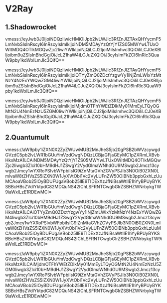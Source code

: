 # V2Ray
## 1.Shadowrocket

vmess://eyJwb3J0IjoiNDQzIiwicHMiOiJpb2lvLWJlc3RfZnJlZTAxQHYycmF5LmNvbSIsInRscyI6InRscyIsImlkIjoiNDM5MDAyYzQtYjY1ZS05MWYwLTUxOWItMDQ4OTlkMGQwZjc2IiwiYWlkIjoiNjQiLCJ2IjoiMiIsImhvc3QiOiIiLCJ0eXBlIjoibm9uZSIsInBhdGgiOiJcL21haW4iLCJuZXQiOiJ3cyIsImFkZCI6InRlc3QuaW9pby1kdWxlLmJlc3QifQ==

vmess://eyJwb3J0IjoiNDQzIiwicHMiOiJpb2lvLWJlc3RfZnJlZTAyQHYycmF5LmNvbSIsInRscyI6InRscyIsImlkIjoiOTYyZmQ0ZDctYzgwYy1lNjZmLWIxYzMtNzY4NzExYWQwZGM4IiwiYWlkIjoiNjQiLCJ2IjoiMiIsImhvc3QiOiIiLCJ0eXBlIjoibm9uZSIsInBhdGgiOiJcL21haW4iLCJuZXQiOiJ3cyIsImFkZCI6InRlc3QuaW9pby1kdWxlLmJlc3QifQ==

vmess://eyJwb3J0IjoiNDQzIiwicHMiOiJpb2lvLWJlc3RfZnJlZTAzQHYycmF5LmNvbSIsInRscyI6InRscyIsImlkIjoiMjdmOTFhYWEtZDlkMy01MmEyLTQyOGMtN2U4NmEzNzU5ZGM0IiwiYWlkIjoiNjQiLCJ2IjoiMiIsImhvc3QiOiIiLCJ0eXBlIjoibm9uZSIsInBhdGgiOiJcL21haW4iLCJuZXQiOiJ3cyIsImFkZCI6InRlc3QuaW9pby1kdWxlLmJlc3QifQ==

## 2.Quantumult

vmess://aW9pby1iZXN0X2ZyZWUwMUB2MnJheS5jb20gPSB2bWVzcywgdGVzdC5pb2lvLWR1bGUuYmVzdCwgNDQzLCBjaGFjaGEyMC1pZXRmLXBvbHkxMzA1LCAiNDM5MDAyYzQtYjY1ZS05MWYwLTUxOWItMDQ4OTlkMGQwZjc2Iiwgb3Zlci10bHM9dHJ1ZSwgY2VydGlmaWNhdGU9MSwgb2Jmcz13cywgb2Jmcy1wYXRoPSIvbWFpbiIsIG9iZnMtaGVhZGVyPSJIb3N0OiB0ZXN0LmlvaW8tZHVsZS5iZXN0W1JyXVtObl1Vc2VyLUFnZW50OiBNb3ppbGxhLzUuMCAoaVBob25lOyBDUFUgaVBob25lIE9TIDExXzJfNiBsaWtlIE1hYyBPUyBYKSBBcHBsZVdlYktpdC82MDQuNS42IChLSFRNTCwgbGlrZSBHZWNrbykgTW9iaWxlLzE1RDEwMCI=

vmess://aW9pby1iZXN0X2ZyZWUwMUB2MnJheS5jb20gPSB2bWVzcywgdGVzdC5pb2lvLWR1bGUuYmVzdCwgNDQzLCBjaGFjaGEyMC1pZXRmLXBvbHkxMzA1LCAiOTYyZmQ0ZDctYzgwYy1lNjZmLWIxYzMtNzY4NzExYWQwZGM4Iiwgb3Zlci10bHM9dHJ1ZSwgY2VydGlmaWNhdGU9MSwgb2Jmcz13cywgb2Jmcy1wYXRoPSIvbWFpbiIsIG9iZnMtaGVhZGVyPSJIb3N0OiB0ZXN0LmlvaW8tZHVsZS5iZXN0W1JyXVtObl1Vc2VyLUFnZW50OiBNb3ppbGxhLzUuMCAoaVBob25lOyBDUFUgaVBob25lIE9TIDExXzJfNiBsaWtlIE1hYyBPUyBYKSBBcHBsZVdlYktpdC82MDQuNS42IChLSFRNTCwgbGlrZSBHZWNrbykgTW9iaWxlLzE1RDEwMCI=

vmess://aW9pby1iZXN0X2ZyZWUwMUB2MnJheS5jb20gPSB2bWVzcywgdGVzdC5pb2lvLWR1bGUuYmVzdCwgNDQzLCBjaGFjaGEyMC1pZXRmLXBvbHkxMzA1LCAiMjdmOTFhYWEtZDlkMy01MmEyLTQyOGMtN2U4NmEzNzU5ZGM0Iiwgb3Zlci10bHM9dHJ1ZSwgY2VydGlmaWNhdGU9MSwgb2Jmcz13cywgb2Jmcy1wYXRoPSIvbWFpbiIsIG9iZnMtaGVhZGVyPSJIb3N0OiB0ZXN0LmlvaW8tZHVsZS5iZXN0W1JyXVtObl1Vc2VyLUFnZW50OiBNb3ppbGxhLzUuMCAoaVBob25lOyBDUFUgaVBob25lIE9TIDExXzJfNiBsaWtlIE1hYyBPUyBYKSBBcHBsZVdlYktpdC82MDQuNS42IChLSFRNTCwgbGlrZSBHZWNrbykgTW9iaWxlLzE1RDEwMCI=
